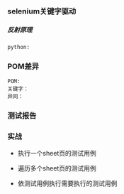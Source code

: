 ### selenium关键字驱动
##### 反射原理
```
python:

```
### POM差异
```
POM:
关键字：
异同：
```

### 测试报告


### 实战
- 执行一个sheet页的测试用例

- 遍历多个sheet页的测试用例

- 依测试用例执行需要执行的测试用例